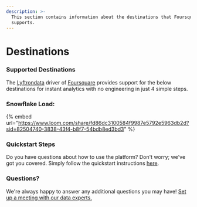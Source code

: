 ```yaml
---
description: >-
  This section contains information about the destinations that Foursquare
  supports.
---
```


# Destinations

### Supported Destinations

The [Lyftrondata](https://www.lyftrondata.com/) driver of [Foursquare](https://www.lyftrondata.com/integration/marketing-analytics/foursquare/) provides support for the below destinations for instant analytics with no engineering in just 4 simple steps.

### Snowflake Load:

{% embed url="https://www.loom.com/share/fd86dc3100584f9987e5792e5963db2d?sid=82504740-3838-43f4-b8f7-54bdb8ed3bd3" %}

### Quickstart Steps

Do you have questions about how to use the platform? Don't worry; we've got you covered. Simply follow the quickstart instructions [here](./).

### Questions? <a href="#questions" id="questions"></a>

We're always happy to answer any additional questions you may have! [Set up a meeting with our data experts.](https://www.lyftrondata.com/book-a-meeting/)
